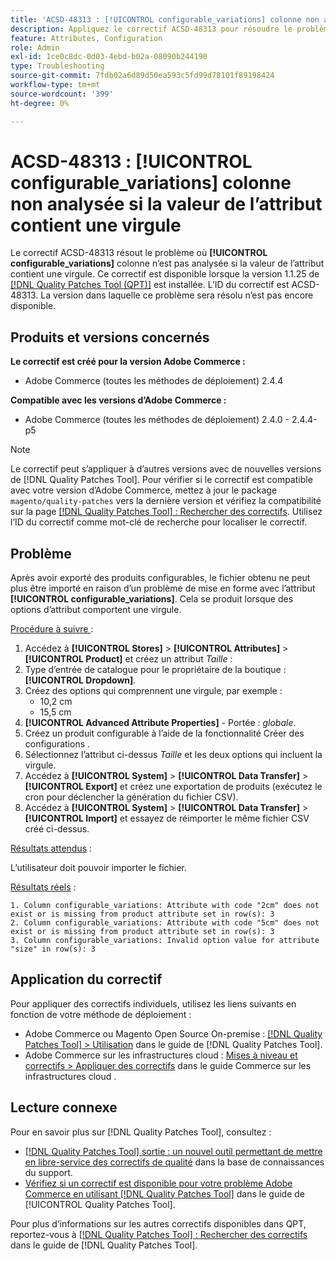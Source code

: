 ```yaml
---
title: 'ACSD-48313 : [!UICONTROL configurable_variations] colonne non analysée si la valeur de l’attribut contient une virgule'
description: Appliquez le correctif ACSD-48313 pour résoudre le problème d’Adobe Commerce où la colonne [!UICONTROL configurable_variations] n’est pas analysée si la valeur de l’attribut contient une virgule.
feature: Attributes, Configuration
role: Admin
exl-id: 1ce0c8dc-0d03-4ebd-b02a-08090b244190
type: Troubleshooting
source-git-commit: 7fdb02a6d89d50ea593c5fd99d78101f89198424
workflow-type: tm+mt
source-wordcount: '399'
ht-degree: 0%

---
```


# ACSD-48313 : **[!UICONTROL configurable_variations]** colonne non analysée si la valeur de l’attribut contient une virgule

Le correctif ACSD-48313 résout le problème où **[!UICONTROL configurable_variations]** colonne n’est pas analysée si la valeur de l’attribut contient une virgule. Ce correctif est disponible lorsque la version 1.1.25 de [[!DNL Quality Patches Tool (QPT)]](https://experienceleague.adobe.com/fr/docs/commerce-operations/tools/quality-patches-tool/quality-patches-tool-to-self-serve-quality-patches) est installée. L’ID du correctif est ACSD-48313. La version dans laquelle ce problème sera résolu n’est pas encore disponible.

## Produits et versions concernés

**Le correctif est créé pour la version Adobe Commerce :**
* Adobe Commerce (toutes les méthodes de déploiement) 2.4.4

**Compatible avec les versions d’Adobe Commerce :**
* Adobe Commerce (toutes les méthodes de déploiement) 2.4.0 - 2.4.4-p5

>[!NOTE]
>
>Le correctif peut s’appliquer à d’autres versions avec de nouvelles versions de [!DNL Quality Patches Tool]. Pour vérifier si le correctif est compatible avec votre version d’Adobe Commerce, mettez à jour le package `magento/quality-patches` vers la dernière version et vérifiez la compatibilité sur la page [[!DNL Quality Patches Tool] : Rechercher des correctifs](https://experienceleague.adobe.com/tools/commerce-quality-patches/index.html?lang=fr). Utilisez l’ID du correctif comme mot-clé de recherche pour localiser le correctif.

## Problème

Après avoir exporté des produits configurables, le fichier obtenu ne peut plus être importé en raison d’un problème de mise en forme avec l’attribut **[!UICONTROL configurable_variations]**. Cela se produit lorsque des options d’attribut comportent une virgule.

<u>Procédure à suivre </u> :

1. Accédez à **[!UICONTROL Stores]** > **[!UICONTROL Attributes]** > **[!UICONTROL Product]** et créez un attribut _Taille_ :
1. Type d’entrée de catalogue pour le propriétaire de la boutique : **[!UICONTROL Dropdown]**.
1. Créez des options qui comprennent une virgule, par exemple :
   * 10,2 cm
   * 15,5 cm
1. **[!UICONTROL Advanced Attribute Properties]** - Portée : _globale_.
1. Créez un produit configurable à l’aide de la fonctionnalité Créer des configurations .
1. Sélectionnez l’attribut ci-dessus _Taille_ et les deux options qui incluent la virgule.
1. Accédez à **[!UICONTROL System]** > **[!UICONTROL Data Transfer]** > **[!UICONTROL Export]** et créez une exportation de produits (exécutez le cron pour déclencher la génération du fichier CSV).
1. Accédez à **[!UICONTROL System]** > **[!UICONTROL Data Transfer]** > **[!UICONTROL Import]** et essayez de réimporter le même fichier CSV créé ci-dessus.

<u>Résultats attendus</u> :

L’utilisateur doit pouvoir importer le fichier.

<u>Résultats réels</u> :

```
1. Column configurable_variations: Attribute with code "2cm" does not exist or is missing from product attribute set in row(s): 3
2. Column configurable_variations: Attribute with code "5cm" does not exist or is missing from product attribute set in row(s): 3
3. Column configurable_variations: Invalid option value for attribute "size" in row(s): 3
```

## Application du correctif

Pour appliquer des correctifs individuels, utilisez les liens suivants en fonction de votre méthode de déploiement :

* Adobe Commerce ou Magento Open Source On-premise : [[!DNL Quality Patches Tool] > Utilisation](/help/tools/quality-patches-tool/usage.md) dans le guide de [!DNL Quality Patches Tool].
* Adobe Commerce sur les infrastructures cloud : [Mises à niveau et correctifs > Appliquer des correctifs](https://experienceleague.adobe.com/docs/commerce-cloud-service/user-guide/develop/upgrade/apply-patches.html?lang=fr) dans le guide Commerce sur les infrastructures cloud .


## Lecture connexe

Pour en savoir plus sur [!DNL Quality Patches Tool], consultez :

* [[!DNL Quality Patches Tool] sortie : un nouvel outil permettant de mettre en libre-service des correctifs de qualité](https://experienceleague.adobe.com/fr/docs/commerce-operations/tools/quality-patches-tool/quality-patches-tool-to-self-serve-quality-patches) dans la base de connaissances du support.
* [Vérifiez si un correctif est disponible pour votre problème Adobe Commerce en utilisant [!DNL Quality Patches Tool]](/help/tools/quality-patches-tool/patches-available-in-qpt/check-patch-for-magento-issue-with-magento-quality-patches.md) dans le guide de [!UICONTROL Quality Patches Tool].


Pour plus d’informations sur les autres correctifs disponibles dans QPT, reportez-vous à [[!DNL Quality Patches Tool] : Rechercher des correctifs](https://experienceleague.adobe.com/tools/commerce-quality-patches/index.html?lang=fr) dans le guide de [!DNL Quality Patches Tool].
